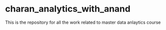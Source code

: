 # charan_analytics_with_anand
This is the repository for all the work related to master data anlaytics course
